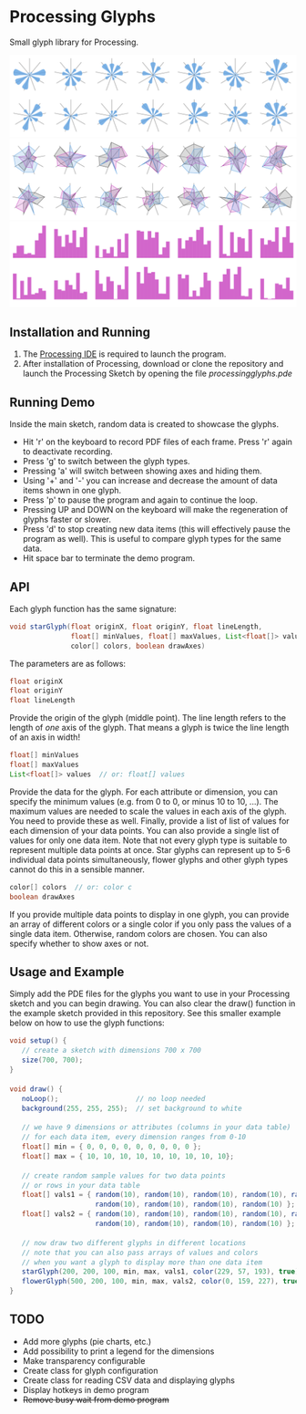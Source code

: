# Processing Glyphs

Small glyph library for Processing.

<img src="https://github.com/dkammer/processingglyphs/raw/master/flowerglyphs.png" alt="Flower Glyphs" width="600">

<img src="https://github.com/dkammer/processingglyphs/raw/master/starglyphs.png" alt="Star Glyphs" width="600">

<img src="https://github.com/dkammer/processingglyphs/raw/master/barglyphs.png" alt="Bar Glyphs" width="600">

## Installation and Running

1. The [Processing IDE](https://processing.org/download/) is required to launch the program. 
2. After installation of Processing, download or clone the repository and launch the Processing Sketch by opening the file _processingglyphs.pde_

## Running Demo

Inside the main sketch, random data is created to showcase the glyphs. 

   * Hit 'r' on the keyboard to record PDF files of each frame. Press 'r' again to deactivate recording. 
   * Press 'g' to switch between the glyph types. 
   * Pressing 'a' will switch between showing axes and hiding them. 
   * Using '+' and '-' you can increase and decrease the amount of data items shown in one glyph. 
   * Press 'p' to pause the program and again to continue the loop.
   * Pressing UP and DOWN on the keyboard will make the regeneration of glyphs faster or slower.
   * Press 'd' to stop creating new data items (this will effectively pause the program as well). This is useful to compare glyph types for the same data.
   * Hit space bar to terminate the demo program.

## API

Each glyph function has the same signature:

```java
void starGlyph(float originX, float originY, float lineLength, 
               float[] minValues, float[] maxValues, List<float[]> values, 
               color[] colors, boolean drawAxes)
```

The parameters are as follows:

```java
float originX
float originY
float lineLength
````

Provide the origin of the glyph (middle point). The line length refers to the length of _one_ axis of the glyph. That means a glyph is twice the line length of an axis in width!

```java
float[] minValues
float[] maxValues
List<float[]> values  // or: float[] values
````

Provide the data for the glyph. For each attribute or dimension, you can specify the minimum values (e.g. from 0 to 0, or minus 10 to 10, ...). The maximum values are needed to scale the values in each axis of the glyph. You need to provide these as well. Finally, provide a list of list of values for each dimension of your data points. You can also provide a single list of values for only one data item. Note that not every glyph type is suitable to represent multiple data points at once. Star glyphs can represent up to 5-6 individual data points simultaneously, flower glyphs and other glyph types cannot do this in a sensible manner.

```java
color[] colors  // or: color c
boolean drawAxes
```

If you provide multiple data points to display in one glyph, you can provide an array of different colors or a single color if you only pass the values of a single data item. Otherwise, random colors are chosen. You can also specify whether to show axes or not. 

## Usage and Example

Simply add the PDE files for the glyphs you want to use in your Processing sketch and you can begin drawing. You can also clear the draw() function in the example sketch provided in this repository. See this smaller example below on how to use the glyph functions:

```java
void setup() { 
   // create a sketch with dimensions 700 x 700  
   size(700, 700);
}

void draw() {
   noLoop();                   // no loop needed
   background(255, 255, 255);  // set background to white

   // we have 9 dimensions or attributes (columns in your data table) 
   // for each data item, every dimension ranges from 0-10
   float[] min = { 0, 0, 0, 0, 0, 0, 0, 0, 0 };
   float[] max = { 10, 10, 10, 10, 10, 10, 10, 10, 10};  

   // create random sample values for two data points 
   // or rows in your data table
   float[] vals1 = { random(10), random(10), random(10), random(10), random(10), 
                     random(10), random(10), random(10), random(10) };
   float[] vals2 = { random(10), random(10), random(10), random(10), random(10), 
                     random(10), random(10), random(10), random(10) };

   // now draw two different glyphs in different locations
   // note that you can also pass arrays of values and colors
   // when you want a glyph to display more than one data item
   starGlyph(200, 200, 100, min, max, vals1, color(229, 57, 193), true);
   flowerGlyph(500, 200, 100, min, max, vals2, color(0, 159, 227), true);
}
```

## TODO

  * Add more glyphs (pie charts, etc.)
  * Add possibility to print a legend for the dimensions
  * Make transparency configurable
  * Create class for glyph configuration
  * Create class for reading CSV data and displaying glyphs
  * Display hotkeys in demo program
  * <strike>Remove busy wait from demo program</strike>